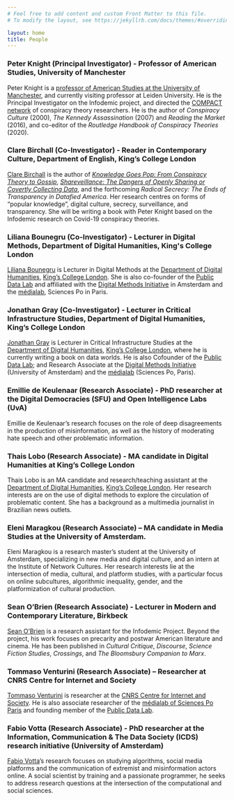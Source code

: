 ```yaml
---
# Feel free to add content and custom Front Matter to this file.
# To modify the layout, see https://jekyllrb.com/docs/themes/#overriding-theme-defaults

layout: home
title: People
---
```


### Peter Knight (Principal Investigator) - Professor of American Studies, University of Manchester

Peter Knight is a [professor of American Studies at the University of Manchester](https://www.research.manchester.ac.uk/portal/peter.knight.html), and currently visiting professor at Leiden University. He is the Principal Investigator on the Infodemic project, and directed the [COMPACT network](https://conspiracytheories.eu) of conspiracy theory researchers. He is the author of *Conspiracy Culture* (2000), *The Kennedy Assassination* (2007) and *Reading the Market* (2016), and co-editor of the *Routledge Handbook of Conspiracy Theories* (2020).

### Clare Birchall (Co-Investigator) - Reader in Contemporary Culture, Department of English, King’s College London

[Clare Birchall](https://www.kcl.ac.uk/people/dr-clare-birchall) is the author of [*Knowledge Goes Pop: From Conspiracy Theory to Gossip*](https://library.oapen.org/handle/20.500.12657/34636), [*Shareveillance: The Dangers of Openly Sharing or Covertly Collecting Data*](https://manifold.umn.edu/projects/shareveillance), and the forthcoming *Radical Secrecy: The Ends of Transparency in Datafied America*. Her research centres on forms of “popular knowledge”, digital culture, secrecy, surveillance, and transparency. She will be writing a book with Peter Knight based on the Infodemic research on Covid-19 conspiracy theories.

### Liliana Bounegru (Co-Investigator) - Lecturer in Digital Methods, Department of Digital Humanities, King's College London

[Liliana Bounegru](https://www.kcl.ac.uk/people/liliana-bounegru) is Lecturer in Digital Methods at the  [Department of Digital Humanities](https://www.kcl.ac.uk/ddh), [King’s College London](https://www.kcl.ac.uk/). She is also co-founder of the  [Public Data Lab](http://publicdatalab.org/) and affiliated with the [Digital Methods Initiative](https://digitalmethods.net/) in Amsterdam and the [médialab](https://medialab.sciencespo.fr/), Sciences Po in Paris.

### Jonathan Gray (Co-Investigator) - Lecturer in Critical Infrastructure Studies, Department of Digital Humanities, King’s College London

[Jonathan Gray](https://www.kcl.ac.uk/people/dr-jonathan-gray) is Lecturer in Critical Infrastructure Studies at the [Department of Digital Humanities](https://www.kcl.ac.uk/ddh), [King’s College London](https://www.kcl.ac.uk/), where he is currently writing a book on data worlds. He is also Cofounder of the [Public Data Lab](http://publicdatalab.org/); and Research Associate at the [Digital Methods Initiative](https://digitalmethods.net/) (University of Amsterdam) and the [médialab](https://medialab.sciencespo.fr/) (Sciences Po, Paris).

### Emillie de Keulenaar (Research Associate) - PhD researcher at the Digital Democracies (SFU) and Open Intelligence Labs (UvA)

Emillie de Keulenaar’s research focuses on the role of deep disagreements in the production of misinformation, as well as the history of moderating hate speech and other problematic information.

### Thais Lobo (Research Associate) - MA candidate in Digital Humanities at King’s College London

Thais Lobo is an MA candidate and research/teaching assistant at the [Department of Digital Humanities](https://www.kcl.ac.uk/ddh), [King’s College London](https://www.kcl.ac.uk/). Her research interests are on the use of digital methods to explore the circulation of problematic content. She has a background as a multimedia journalist in Brazilian news outlets.

### Eleni Maragkou (Research Associate) – MA candidate in Media Studies at the University of Amsterdam.

Eleni Maragkou is a research master’s student at the University of Amsterdam, specializing in new media and digital culture, and an intern at the Institute of Network Cultures. Her research interests lie at the intersection of media, cultural, and platform studies, with a particular focus on online subcultures, algorithmic inequality, gender, and the platformization of cultural production.

### Sean O’Brien (Research Associate) - Lecturer in Modern and Contemporary Literature, Birkbeck

[Sean O’Brien](http://www.bbk.ac.uk/english/our-staff/full-time-academic-staff/sean-obrien) is a research assistant for the Infodemic Project. Beyond the project, his work focuses on precarity and postwar American literature and cinema. He has been published in *Cultural Critique*, *Discourse*, *Science Fiction Studies*, *Crossings*, and *The Bloomsbury Companion to Marx*.

### Tommaso Venturini (Research Associate) – Researcher at CNRS Centre for Internet and Society

[Tommaso Venturini](http://www.tommasoventurini.it/) is researcher at the [CNRS Centre for Internet and Society](https://cis.cnrs.fr/). He is also associate researcher of the [médialab of Sciences Po Paris](https://medialab.sciencespo.fr/) and founding member of the [Public Data Lab](https://www.publicdatalab.org/).


### Fabio Votta (Research Associate) - PhD researcher at the Information, Communication & The Data Society (ICDS) research initiative (University of Amsterdam)

[Fabio Votta](http://www.favstats.eu/)’s research focuses on studying algorithms, social media platforms and the communication of extremist and misinformation actors online. A social scientist by training and a passionate programmer, he seeks to address research questions at the intersection of the computational and social sciences.
